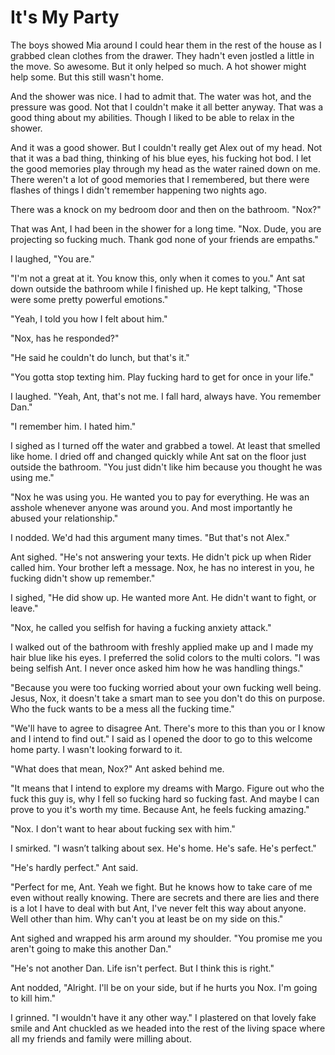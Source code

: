 #  It's My Party

The boys showed Mia around I could hear them in the rest of the house as I
grabbed clean clothes from the drawer. They hadn't even jostled a little in the
move. So awesome. But it only helped so much. A hot shower might help some. But
this still wasn't home.

And the shower was nice. I had to admit that. The water was hot, and the
pressure was good. Not that I couldn't make it all better anyway. That was a
good thing about my abilities. Though I liked to be able to relax in the shower.

And it was a good shower. But I couldn't really get Alex out of my head. Not
that it was a bad thing, thinking of his blue eyes, his fucking hot bod. I let
the good memories play through my head as the water rained down on me. There
weren't a lot of good memories that I remembered, but there were flashes of
things I didn't remember happening two nights ago.

There was a knock on my bedroom door and then on the bathroom. "Nox?"

That was Ant, I had been in the shower for a long time. "Nox. Dude, you are
projecting so fucking much. Thank god none of your friends are empaths."

I laughed, "You are."

"I'm not a great at it. You know this, only when it comes to you." Ant sat down
outside the bathroom while I finished up. He kept talking, "Those were some
pretty powerful emotions."

"Yeah, I told you how I felt about him."

"Nox, has he responded?"

"He said he couldn't do lunch, but that's it."

"You gotta stop texting him. Play fucking hard to get for once in your life."

I laughed. "Yeah, Ant, that's not me. I fall hard, always have. You remember
Dan."

"I remember him. I hated him."

I sighed as I turned off the water and grabbed a towel. At least that smelled
like home. I dried off and changed quickly while Ant sat on the floor just
outside the bathroom. "You just didn't like him because you thought he was using
me."

"Nox he was using you. He wanted you to pay for everything. He was an asshole
whenever anyone was around you. And most importantly he abused your
relationship."

I nodded. We'd had this argument many times. "But that's not Alex."

Ant sighed. "He's not answering your texts. He didn't pick up when Rider called
him. Your brother left a message. Nox, he has no interest in you, he fucking
didn't show up remember."

I sighed, "He did show up. He wanted more Ant. He didn't want to fight, or
leave."

"Nox, he called you selfish for having a fucking anxiety attack."

I walked out of the bathroom with freshly applied make up and I made my hair
blue like his eyes. I preferred the solid colors to the multi colors. "I was
being selfish Ant. I never once asked him how he was handling things."

"Because you were too fucking worried about your own fucking well being. Jesus,
Nox, it doesn't take a smart man to see you don't do this on purpose. Who the
fuck wants to be a mess all the fucking time."

"We'll have to agree to disagree Ant. There's more to this than you or I know
and I intend to find out." I said as I opened the door to go to this welcome
home party. I wasn't looking forward to it.

"What does that mean, Nox?" Ant asked behind me.

"It means that I intend to explore my dreams with Margo. Figure out who the fuck
this guy is, why I fell so fucking hard so fucking fast. And maybe I can prove
to you it's worth my time. Because Ant, he feels fucking amazing."

"Nox. I don't want to hear about fucking sex with him."

I smirked. "I wasn’t talking about sex. He's home. He's safe. He's perfect."

"He's hardly perfect." Ant said.

"Perfect for me, Ant. Yeah we fight. But he knows how to take care of me even
without really knowing. There are secrets and there are lies and there is a lot
I have to deal with but Ant, I've never felt this way about anyone. Well other
than him. Why can't you at least be on my side on this."

Ant sighed and wrapped his arm around my shoulder. "You promise me you aren't
going to make this another Dan."

"He's not another Dan. Life isn't perfect. But I think this is right."

Ant nodded, "Alright. I'll be on your side, but if he hurts you Nox. I'm going
to kill him."

I grinned. "I wouldn't have it any other way." I plastered on that lovely fake
smile and Ant chuckled as we headed into the rest of the living space where all
my friends and family were milling about.

